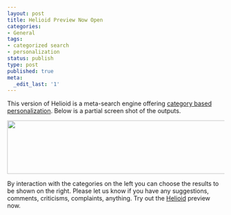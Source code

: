 ```yaml
---
layout: post
title: Helioid Preview Now Open
categories:
- General
tags:
- categorized search
- personalization
status: publish
type: post
published: true
meta:
  _edit_last: '1'
---
```

This version of Helioid is a meta-search engine offering <a href="http://dev.helioid.com">category based personalization</a>. Below is a partial screen shot of the outputs.

<img class="aligncenter" title="Helioid Search Result Screenshot" src="http://d.helioid.com/images/helioid_results.png" alt="" width="550" height="124" />

By interaction with the categories on the left you can choose the results to be shown on the right.  Please let us know if you have any suggestions, comments, criticisms, complaints, anything. Try out the <a href="http://dev.helioid.com">Helioid</a> preview now.
